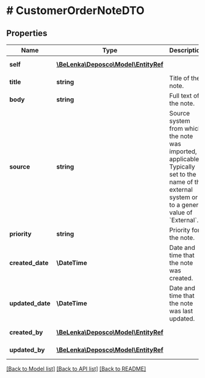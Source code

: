 # # CustomerOrderNoteDTO

## Properties

Name | Type | Description | Notes
------------ | ------------- | ------------- | -------------
**self** | [**\BeLenka\Deposco\Model\EntityRef**](EntityRef.md) |  | [optional] [readonly]
**title** | **string** | Title of the note. |
**body** | **string** | Full text of the note. |
**source** | **string** | Source system from which the note was imported, if applicable. Typically set to the name of the external system or to a general value of &#x60;External&#x60;. | [optional] [readonly]
**priority** | **string** | Priority for the note. | [optional]
**created_date** | **\DateTime** | Date and time that the note was created. | [optional] [readonly]
**updated_date** | **\DateTime** | Date and time that the note was last updated. | [optional] [readonly]
**created_by** | [**\BeLenka\Deposco\Model\EntityRef**](EntityRef.md) |  | [optional] [readonly]
**updated_by** | [**\BeLenka\Deposco\Model\EntityRef**](EntityRef.md) |  | [optional] [readonly]

[[Back to Model list]](../../README.md#models) [[Back to API list]](../../README.md#endpoints) [[Back to README]](../../README.md)
